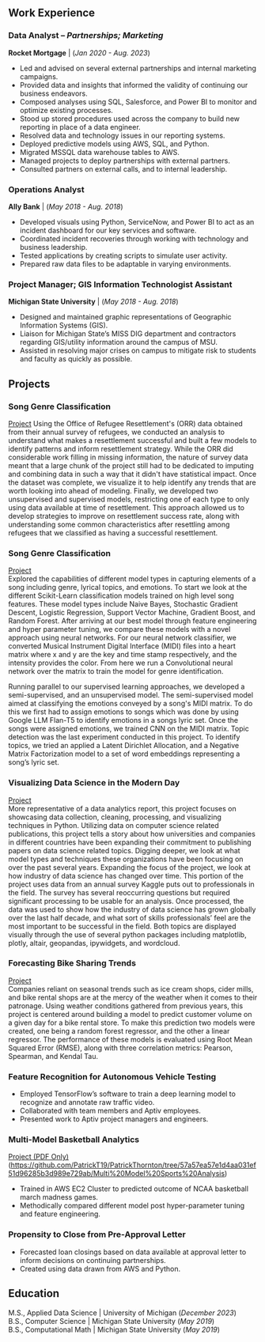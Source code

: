## Work Experience
### Data Analyst – _Partnerships; Marketing_
**Rocket Mortgage** | (_Jan 2020 - Aug. 2023_)
- Led and advised on several external partnerships and internal marketing campaigns. 
- Provided data and insights that informed the validity of continuing our business endeavors.
- Composed analyses using SQL, Salesforce, and Power BI to monitor and optimize existing processes.
- Stood up stored procedures used across the company to build new reporting in place of a data engineer.
- Resolved data and technology issues in our reporting systems.
- Deployed predictive models using AWS, SQL, and Python.
- Migrated MSSQL data warehouse tables to AWS.
- Managed projects to deploy partnerships with external partners. 
- Consulted partners on external calls, and to internal leadership.

### Operations Analyst
**Ally Bank** | (_May 2018 - Aug. 2018_)  
- Developed visuals using Python, ServiceNow, and Power BI to act as an incident dashboard for our key services and software.
- Coordinated incident recoveries through working with technology and business leadership.
- Tested applications by creating scripts to simulate user activity.
- Prepared raw data files to be adaptable in varying environments.

### Project Manager; GIS Information Technologist Assistant  
**Michigan State University** | (_May 2018 - Aug. 2018_)  
- Designed and maintained graphic representations of Geographic Information Systems (GIS).
- Liaison for Michigan State’s MISS DIG department and contractors regarding GIS/utility information around the campus of MSU.
- Assisted in resolving major crises on campus to mitigate risk to students and faculty as quickly as possible.


## Projects
### Song Genre Classification
[Project](https://github.com/PatrickT19/PatrickThornton/tree/92aa1dd29f570a49b9e44c1f5828c0394d260416/Refugee%20Resettlement)
Using the Office of Refugee Resettlement's (ORR) data obtained from their annual survey of refugees, we conducted an analysis to understand what makes a resettlement successful and built a few models to identify patterns and inform resettlement strategy. While the ORR did considerable work filling in missing information, the nature of survey data meant that a large chunk of the project still had to be dedicated to imputing and combining data in such a way that it didn't have statistical impact. Once the dataset was complete, we visualize it to help identify any trends that are worth looking into ahead of modeling. Finally, we developed two unsupervised and supervised models, restricting one of each type to only using data available at time of resettlement. This approach allowed us to develop strategies to improve on resettlement success rate, along with understanding some common characteristics after resettling among refugees that we classified as having a successful resettlement.

### Song Genre Classification
[Project](https://github.com/PatrickT19/PatrickThornton/tree/d316f5c3fa911e11bc28bc1218ca528c95d4af15/Song%20Genre%20Classification)  
Explored the capabilities of different model types in capturing elements of a song including genre, lyrical topics, and emotions. To start we look at the different Scikit-Learn classification models trained on high level song features. These model types include Naive Bayes, Stochastic Gradient Descent, Logistic Regression, Support Vector Machine, Gradient Boost, and Random Forest. After arriving at our best model through feature engineering and hyper parameter tuning, we compare these models with a novel approach using neural networks. For our neural network classifier, we converted Musical Instrument Digital Interface (MIDI) files into a heart matrix where x and y are the key and time stamp respectively, and the intensity provides the color. From here we run a Convolutional neural network over the matrix to train the model for genre identification.

Running parallel to our supervised learning approaches, we developed a semi-supervised, and an unsupervised model. The semi-supervised model aimed at classifying the emotions conveyed by a song's MIDI matrix. To do this we first had to assign emotions to songs which was done by using Google LLM Flan-T5 to identify emotions in a songs lyric set. Once the songs were assigned emotions, we trained CNN on the MIDI matrix. Topic detection was the last experiment conducted in this project. To identify topics, we tried an applied a Latent Dirichlet Allocation, and a Negative Matrix Factorization model to a set of word embeddings representing a song’s lyric set.

### Visualizing Data Science in the Modern Day
[Project](https://github.com/PatrickT19/PatrickThornton/tree/c96b03ac28848aa296ffc932f413d2615bac11fb/Visualizing%20Data%20Science%20in%20the%20Modern%20Day)  
More representative of a data analytics report, this project focuses on showcasing data collection, cleaning, processing, and visualizing techniques in Python. Utilizing data on computer science related publications, this project tells a story about how universities and companies in different countries have been expanding their commitment to publishing papers on data science related topics. Digging deeper, we look at what model types and techniques these organizations have been focusing on over the past several years. Expanding the focus of the project, we look at how industry of data science has changed over time. This portion of the project uses data from an annual survey Kaggle puts out to professionals in the field. The survey has several reoccurring questions but required significant processing to be usable for an analysis. Once processed, the data was used to show how the industry of data science has grown globally over the last half decade, and what sort of skills professionals’ feel are the most important to be successful in the field. Both topics are displayed visually through the use of several python packages including matplotlib, plotly, altair, geopandas, ipywidgets, and wordcloud.

### Forecasting Bike Sharing Trends
[Project](https://github.com/PatrickT19/PatrickThornton/tree/57a57ea57e1d4aa031ef51d96285b3d989e729ab/Computational%20Mathematics%20Capstone)  
Companies reliant on seasonal trends such as ice cream shops, cider mills, and bike rental shops are at the mercy of the weather when it comes to their patronage. Using weather conditions gathered from previous years, this project is centered around building a model to predict customer volume on a given day for a bike rental store. To make this prediction two models were created, one being a random forest regressor, and the other a linear regressor. The performance of these models is evaluated using Root Mean Squared Error (RMSE), along with three correlation metrics: Pearson, Spearman, and Kendal Tau.

### Feature Recognition for Autonomous Vehicle Testing
- Employed TensorFlow’s software to train a deep learning model to recognize and annotate raw traffic video.
- Collaborated with team members and Aptiv employees.
- Presented work to Aptiv project managers and engineers.

### Multi-Model Basketball Analytics
[Project (PDF Only)](https://github.com/PatrickT19/PatrickThornton/tree/573fecb3ddd771f13af453e13e7e90ea6aab4792/Multi%20Model%20Sports%20Analysis)(https://github.com/PatrickT19/PatrickThornton/tree/57a57ea57e1d4aa031ef51d96285b3d989e729ab/Multi%20Model%20Sports%20Analysis)  
- Trained in AWS EC2 Cluster to predicted outcome of NCAA basketball march madness games.
-	Methodically compared different model post hyper-parameter tuning and feature engineering. 

### Propensity to Close from Pre-Approval Letter
- Forecasted loan closings based on data available at approval letter to inform decisions on continuing partnerships.
- Created using data drawn from AWS and Python.

## Education
M.S., Applied Data Science | University of Michigan (_December 2023_)  
B.S., Computer Science | Michigan State University (_May 2019_)  
B.S., Computational Math | Michigan State University (_May 2019_)  
